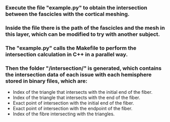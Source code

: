 ### Execute the file "example.py" to obtain the intersection between the fascicles with the cortical meshing. 
### Inside the file there is the path of the fascicles and the mesh in this layer, which can be modified to try with another subject. 
### The "example.py" calls the Makefile to perform the intersection calculation in C++ in a parallel way.

### Then the folder "/intersection/" is generated, which contains the intersection data of each issue with each hemisphere stored in binary files, which are:

- Index of the triangle that intersects with the initial end of the fiber.
- Index of the triangle that intersects with the end of the fiber.
- Exact point of intersection with the initial end of the fiber.
- Exact point of intersection with the endpoint of the fiber.
- Index of the fibre intersecting with the triangles.
